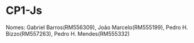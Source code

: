 # CP1-Js
Nomes: Gabriel Barros(RM556309), João Marcelo(RM555199), Pedro H. Bizzo(RM557263), Pedro H. Mendes(RM555332)
